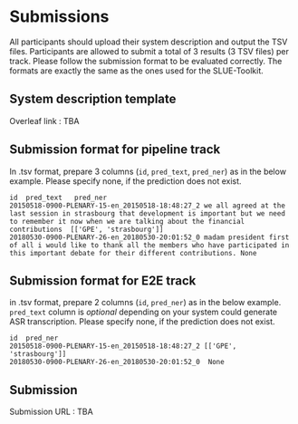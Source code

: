 # Submissions
All participants should upload their system description and output the TSV files. Participants are allowed to submit a total of 3 results (3 TSV files) per track. Please follow the submission format to be evaluated correctly. The formats are exactly the same as the ones used for the SLUE-Toolkit.

## System description template

Overleaf link : TBA

## Submission format for pipeline track

In .tsv format, prepare 3 columns (`id`, `pred_text`, `pred_ner`) as in the below example. Please specify none, if the prediction does not exist.

````
id	pred_text	pred_ner
20150518-0900-PLENARY-15-en_20150518-18:48:27_2	we all agreed at the last session in strasbourg that development is important but we need to remember it now when we are talking about the financial contributions	[['GPE', 'strasbourg']]
20180530-0900-PLENARY-26-en_20180530-20:01:52_0	madam president first of all i would like to thank all the members who have participated in this important debate for their different contributions. None

````

## Submission format for E2E track
in .tsv format, prepare 2 columns (`id`, `pred_ner`) as in the below example. `pred_text` column is <i>optional</i> depending on your system could generate ASR transcription. Please specify none, if the prediction does not exist.


````
id	pred_ner
20150518-0900-PLENARY-15-en_20150518-18:48:27_2	[['GPE', 'strasbourg']]
20180530-0900-PLENARY-26-en_20180530-20:01:52_0	 None

````

## Submission

Submission URL : TBA
